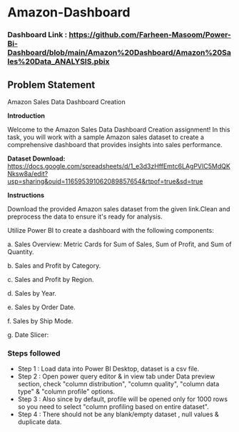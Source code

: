 # Amazon-Dashboard

### Dashboard Link : https://github.com/Farheen-Masoom/Power-Bi-Dashboard/blob/main/Amazon%20Dashboard/Amazon%20Sales%20Data_ANALYSIS.pbix

## Problem Statement

Amazon Sales Data Dashboard Creation

**Introduction** 

Welcome to the Amazon Sales Data Dashboard Creation assignment! In this task, you will work with a sample Amazon sales dataset to create a comprehensive dashboard that provides insights into sales performance.

**Dataset Download:**
https://docs.google.com/spreadsheets/d/1_e3d3zHffEmtc6LAgPVIC5MdQKNksw8a/edit?usp=sharing&ouid=116595391062089857654&rtpof=true&sd=true

**Instructions**

Download the provided Amazon sales dataset from the given link.Clean and preprocess the data to ensure it's ready for analysis.

Utilize Power BI to create a dashboard with the following components:

a. Sales Overview: Metric Cards for Sum of Sales, Sum of Profit, and Sum of Quantity.

b. Sales and Profit by Category.

c. Sales and Profit by Region.

d. Sales by Year.

e. Sales by Order Date.

f. Sales by Ship Mode.

g. Date Slicer:


### Steps followed 

- Step 1 : Load data into Power BI Desktop, dataset is a csv file.
- Step 2 : Open power query editor & in view tab under Data preview section, check "column distribution", "column quality", "column data type" & "column profile" options.
- Step 3 : Also since by default, profile will be opened only for 1000 rows so you need to select "column profiling based on entire dataset".
- Step 4 : There should not be any blank/empty dataset , null values & duplicate data.
